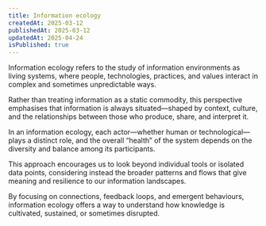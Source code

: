 ```yaml
---
title: Information ecology
createdAt: 2025-03-12
publishedAt: 2025-03-12
updatedAt: 2025-04-24
isPublished: true
---
```


Information ecology refers to the study of information environments as living systems, where people, technologies, practices, and values interact in complex and sometimes unpredictable ways.

Rather than treating information as a static commodity, this perspective emphasises that information is always situated—shaped by context, culture, and the relationships between those who produce, share, and interpret it.

In an information ecology, each actor—whether human or technological—plays a distinct role, and the overall “health” of the system depends on the diversity and balance among its participants.

This approach encourages us to look beyond individual tools or isolated data points, considering instead the broader patterns and flows that give meaning and resilience to our information landscapes.

By focusing on connections, feedback loops, and emergent behaviours, information ecology offers a way to understand how knowledge is cultivated, sustained, or sometimes disrupted.

